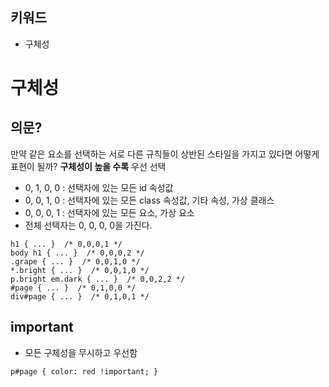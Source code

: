 ## 키워드

- 구체성

# 구체성
## 의문?
만약 같은 요소를 선택하는 서로 다른 규칙들이 상반된 스타일을 가지고 있다면 어떻게 표현이 될까?
**구체성이 높을 수록** 우선 선택

- 0, 1, 0, 0 : 선택자에 있는 모든 id 속성값
- 0, 0, 1, 0 : 선택자에 있는 모든 class 속성값, 기타 속성, 가상 클래스
- 0, 0, 0, 1 : 선택자에 있는 모든 요소, 가상 요소
- 전체 선택자는 0, 0, 0, 0을 가진다.

```
h1 { ... }  /* 0,0,0,1 */
body h1 { ... }  /* 0,0,0,2 */
.grape { ... }  /* 0,0,1,0 */
*.bright { ... }  /* 0,0,1,0 */
p.bright em.dark { ... }  /* 0,0,2,2 */
#page { ... }  /* 0,1,0,0 */
div#page { ... }  /* 0,1,0,1 */
```
## important
- 모든 구체성을 무시하고 우선함
```
p#page { color: red !important; }
```
